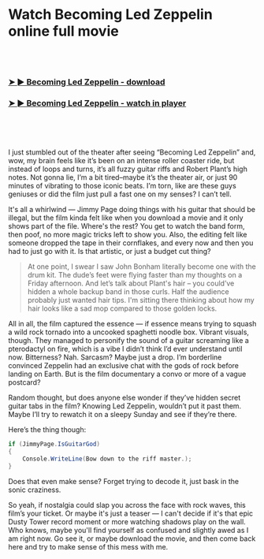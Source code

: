 <h1>Watch Becoming Led Zeppelin online full movie</h1>


<br><br>

<h3><a href="https://Christians-suirustbaskbert1978.github.io/ikexydwgzi/">➤ ► Becoming Led Zeppelin - download</a></h3> 
<h3><a href="https://Christians-suirustbaskbert1978.github.io/ikexydwgzi/">➤ ► Becoming Led Zeppelin - watch in player</a></h3>


<br><br><br>


I just stumbled out of the theater after seeing “Becoming Led Zeppelin” and, wow, my brain feels like it’s been on an intense roller coaster ride, but instead of loops and turns, it’s all fuzzy guitar riffs and Robert Plant’s high notes. Not gonna lie, I’m a bit tired–maybe it’s the theater air, or just 90 minutes of vibrating to those iconic beats. I’m torn, like are these guys geniuses or did the film just pull a fast one on my senses? I can’t tell. 

It's all a whirlwind — Jimmy Page doing things with his guitar that should be illegal, but the film kinda felt like when you download a movie and it only shows part of the file. Where's the rest? You get to watch the band form, then poof, no more magic tricks left to show you. Also, the editing felt like someone dropped the tape in their cornflakes, and every now and then you had to just go with it. Is that artistic, or just a budget cut thing?

> At one point, I swear I saw John Bonham literally become one with the drum kit. The dude’s feet were flying faster than my thoughts on a Friday afternoon. And let’s talk about Plant's hair – you could’ve hidden a whole backup band in those curls. Half the audience probably just wanted hair tips. I'm sitting there thinking about how my hair looks like a sad mop compared to those golden locks. 

All in all, the film captured the essence — if essence means trying to squash a wild rock tornado into a uncooked spaghetti noodle box. Vibrant visuals, though. They managed to personify the sound of a guitar screaming like a pterodactyl on fire, which is a vibe I didn’t think I’d ever understand until now. Bitterness? Nah. Sarcasm? Maybe just a drop. I’m borderline convinced Zeppelin had an exclusive chat with the gods of rock before landing on Earth. But is the film documentary a convo or more of a vague postcard?

Random thought, but does anyone else wonder if they’ve hidden secret guitar tabs in the film? Knowing Led Zeppelin, wouldn’t put it past them. Maybe I’ll try to rewatch it on a sleepy Sunday and see if they’re there. 

Here’s the thing though: 

```csharp
if (JimmyPage.IsGuitarGod)
{
    Console.WriteLine(Bow down to the riff master.);
}
```

Does that even make sense? Forget trying to decode it, just bask in the sonic craziness.

So yeah, if nostalgia could slap you across the face with rock waves, this film’s your ticket. Or maybe it's just a teaser — I can't decide if it's that epic Dusty Tower record moment or more watching shadows play on the wall. Who knows, maybe you'll find yourself as confused and slightly awed as I am right now. Go see it, or maybe download the movie, and then come back here and try to make sense of this mess with me.
